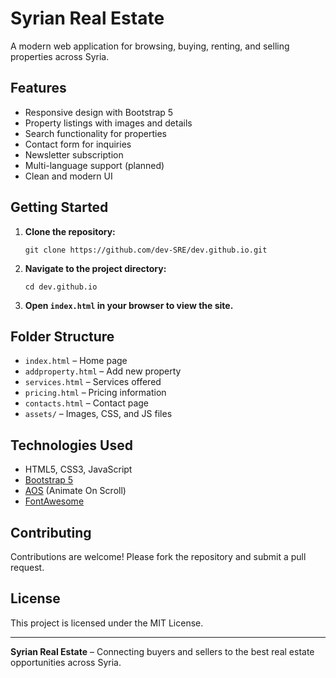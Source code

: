 # Syrian Real Estate

A modern web application for browsing, buying, renting, and selling properties across Syria.

## Features

- Responsive design with Bootstrap 5
- Property listings with images and details
- Search functionality for properties
- Contact form for inquiries
- Newsletter subscription
- Multi-language support (planned)
- Clean and modern UI

## Getting Started

1. **Clone the repository:**
   ```
   git clone https://github.com/dev-SRE/dev.github.io.git
   ```
2. **Navigate to the project directory:**
   ```
   cd dev.github.io
   ```
3. **Open `index.html` in your browser to view the site.**

## Folder Structure

- `index.html` – Home page
- `addproperty.html` – Add new property
- `services.html` – Services offered
- `pricing.html` – Pricing information
- `contacts.html` – Contact page
- `assets/` – Images, CSS, and JS files

## Technologies Used

- HTML5, CSS3, JavaScript
- [Bootstrap 5](https://getbootstrap.com/)
- [AOS](https://michalsnik.github.io/aos/) (Animate On Scroll)
- [FontAwesome](https://fontawesome.com/)

## Contributing

Contributions are welcome! Please fork the repository and submit a pull request.

## License

This project is licensed under the MIT License.

---

**Syrian Real Estate** – Connecting buyers and sellers to the best real estate opportunities across Syria.
